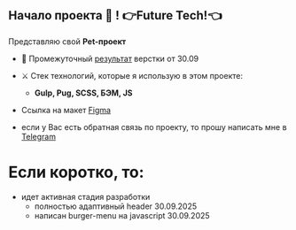 ## Начало **проекта** 🔮 ! 👉Future Tech!👈

Представляю свой **Pet-проект**

- 🌋 Промежуточный [результат](https://sergey-kozlov-developer.github.io/f-tech/) верстки от 30.09

- ⚔️ Стек технологий, которые я использую в этом проекте:

    - **Gulp, Pug, SCSS, БЭМ, JS**

- Ссылка на макет [Figma](https://www.figma.com/design/YzTDRV7OaSoeCUBNYaoCZV)
- если у Вас есть обратная связь по проекту, то прошу написать мне в [Telegram](https://t.me/vmfsergeikozlov)

# Если коротко, то:

- идет активная стадия разработки
    - полностью адаптивный header 30.09.2025
    - написан burger-menu на javascript 30.09.2025
